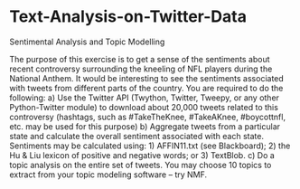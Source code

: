 # Text-Analysis-on-Twitter-Data
Sentimental Analysis and Topic Modelling 

The purpose of this exercise is to get a sense of the sentiments about recent controversy surrounding the kneeling of NFL players during the National Anthem. It would be interesting to see the sentiments associated with tweets from different parts of the country. You are required to do the following:
a)	Use the Twitter API (Twython, Twitter, Tweepy, or any other Python-Twitter module) to download about 20,000 tweets related to this controversy (hashtags, such as #TakeTheKnee, #TakeAKnee, #boycottnfl, etc. may be used for this purpose)
b)	Aggregate tweets from a particular state and calculate the overall sentiment associated with each state. Sentiments may be calculated using: 1) AFFIN11.txt (see Blackboard); 2) the Hu & Liu lexicon of positive and negative words; or 3) TextBlob.
c)	Do a topic analysis on the entire set of tweets. You may choose 10 topics to extract from your topic modeling software – try NMF.

